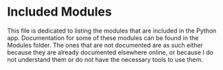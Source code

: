 # Included Modules
This file is dedicated to listing the modules that are included in the Python
app. Documentation for some of these modules can be found in the Modules folder.
The ones that are not documented are as such either because they are already
documented elsewhere online, or because I do not understand them or do not have
the necessary tools to use them.
